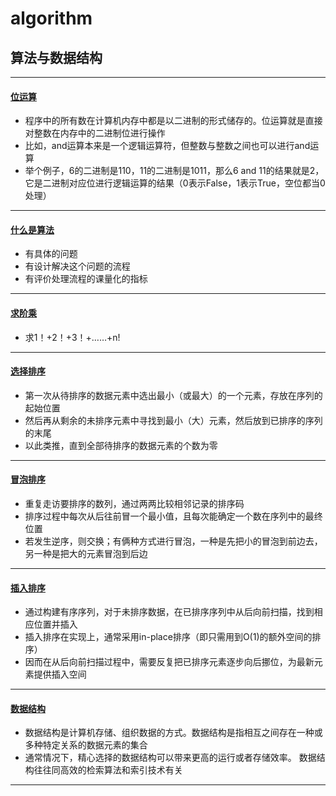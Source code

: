 # algorithm
## 算法与数据结构
*****
#### [位运算](https://github.com/ShenShizhe/java-programme/blob/main/java/algorithm/Bit_operation.java)
- 程序中的所有数在计算机内存中都是以二进制的形式储存的。位运算就是直接对整数在内存中的二进制位进行操作
- 比如，and运算本来是一个逻辑运算符，但整数与整数之间也可以进行and运算
- 举个例子，6的二进制是110，11的二进制是1011，那么6 and 11的结果就是2，它是二进制对应位进行逻辑运算的结果（0表示False，1表示True，空位都当0处理）
*****
#### [什么是算法](https://github.com/ShenShizhe/java-programme/blob/main/java/algorithm/algorithm.md)
- 有具体的问题
- 有设计解决这个问题的流程
- 有评价处理流程的课量化的指标
*****
#### [求阶乘](https://github.com/ShenShizhe/java-programme/blob/main/java/algorithm/Factorial.java)
- 求1！+2！+3！+……+n!
*****
#### [选择排序](https://github.com/ShenShizhe/java-programme/blob/main/java/algorithm/Selection_sort.java)
- 第一次从待排序的数据元素中选出最小（或最大）的一个元素，存放在序列的起始位置
- 然后再从剩余的未排序元素中寻找到最小（大）元素，然后放到已排序的序列的末尾
- 以此类推，直到全部待排序的数据元素的个数为零
*****
#### [冒泡排序](https://github.com/ShenShizhe/java-programme/blob/main/java/algorithm/Bubble_sort.java)
- 重复走访要排序的数列，通过两两比较相邻记录的排序码
- 排序过程中每次从后往前冒一个最小值，且每次能确定一个数在序列中的最终位置
- 若发生逆序，则交换；有俩种方式进行冒泡，一种是先把小的冒泡到前边去，另一种是把大的元素冒泡到后边
*****
#### [插入排序](https://github.com/ShenShizhe/java-programme/blob/main/java/algorithm/Insert_sort.java)
- 通过构建有序序列，对于未排序数据，在已排序序列中从后向前扫描，找到相应位置并插入
- 插入排序在实现上，通常采用in-place排序（即只需用到O(1)的额外空间的排序）
- 因而在从后向前扫描过程中，需要反复把已排序元素逐步向后挪位，为最新元素提供插入空间
*****
#### [数据结构](https://github.com/ShenShizhe/java-programme/blob/main/java/algorithm/data_structure.md)
-  数据结构是计算机存储、组织数据的方式。数据结构是指相互之间存在一种或多种特定关系的数据元素的集合
- 通常情况下，精心选择的数据结构可以带来更高的运行或者存储效率。 数据结构往往同高效的检索算法和索引技术有关
*****



